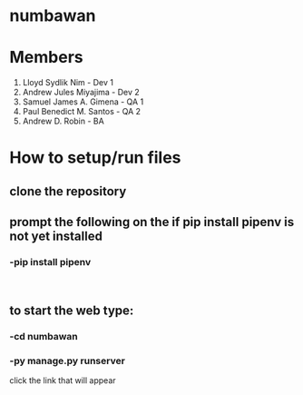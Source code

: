 # numbawan

<h1>Members</h1>

<ol>
  <li>Lloyd Sydlik Nim - Dev 1</li>
  <li>Andrew Jules Miyajima - Dev 2</li>
  <li>Samuel James A. Gimena - QA 1</li>
  <li>Paul Benedict M. Santos - QA 2</li>
  <li>Andrew D. Robin - BA</li>
</ol>

<h1>How to setup/run files</h1>

<h2>clone the repository</h2>
<h2>prompt the following on the if pip install pipenv is not yet installed</h2>
<h3>-pip install pipenv</h3>
<br>

<h2>to start the web type:</h2>
<h3>-cd numbawan</h3>
<h3>-py manage.py runserver</h3>
<p>click the link that will appear</p>
